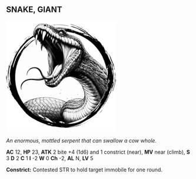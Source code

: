 ## SNAKE, GIANT

![](images/snake-giant.webp)

_An enormous, mottled serpent that can swallow a cow whole._

**AC** 12, **HP** 23, **ATK** 2 bite +4 (1d6) and 1 constrict (near), **MV** near (climb), **S** 3 **D** 2 **C** 1 **I** -2 **W** 0 **Ch** -2, **AL** N, **LV** 5

**Constrict:** Contested STR to hold target immobile for one round.

